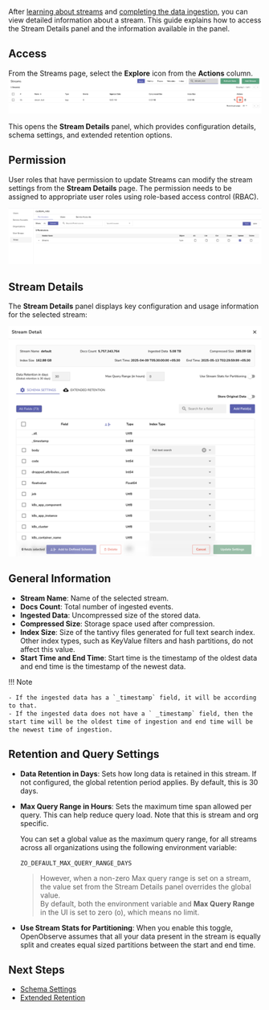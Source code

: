 After [learning about streams](streams-in-openobserve.md) and [completing the data ingestion](streams-in-openobserve.md/#ingest-data-into-stream), you can view detailed information about a stream. 
This guide explains how to access the Stream Details panel and the information available in the panel. 

## Access 

From the Streams page, select the **Explore** icon from the **Actions** column.   
![stream details access](../../images/stream-details-access.png) 

This opens the **Stream Details** panel, which provides configuration details, schema settings, and extended retention options.

## Permission

User roles that have permission to update Streams can modify the stream settings from the **Stream Details** page. The permission needs to be assigned to appropriate user roles using role-based access control (RBAC). 

![stream details permission](../../images/stream-details-permission.png)

## Stream Details
The **Stream Details** panel displays key configuration and usage information for the selected stream:

![stream details](../../images/stream-details.png)

## General Information

- **Stream Name**: Name of the selected stream.  
- **Docs Count**: Total number of ingested events.  
- **Ingested Data**: Uncompressed size of the stored data.  
- **Compressed Size**: Storage space used after compression.  
- **Index Size**: Size of the tantivy files generated for full text search index. Other index types, such as KeyValue filters and hash partitions, do not affect this value.   
- **Start Time and End Time**: Start time is the timestamp of the oldest data and end time is the timestamp of the newest data.   

!!! Note

    - If the ingested data has a `_timestamp` field, it will be according to that.  
    - If the ingested data does not have a ` _timestamp` field, then the start time will be the oldest time of ingestion and end time will be the newest time of ingestion.  

## Retention and Query Settings

- **Data Retention in Days**: Sets how long data is retained in this stream. If not configured, the global retention period applies. By default, this is 30 days.  
- **Max Query Range in Hours**: Sets the maximum time span allowed per query. This can help reduce query load. Note that this is stream and org specific.   

    You can set a global value as the maximum query range, for all streams across all organizations using the following environment variable:  

    ```
    ZO_DEFAULT_MAX_QUERY_RANGE_DAYS  
    ```  
    > However, when a non-zero Max query range is set on a stream, the value set from the Stream Details panel overrides the global value. <br> By default, both the environment variable and **Max Query Range** in the UI is set to zero (o), which means no limit.
  
- **Use Stream Stats for Partitioning**: When you enable this toggle, OpenObserve assumes that all your data present in the stream is equally split and creates equal sized partitions between the start and end time. 

## Next Steps

- [Schema Settings](schema-settings.md)
- [Extended Retention](extended-retention.md)